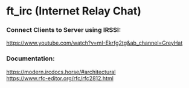 # ft_irc (Internet Relay Chat)

### Connect Clients to Server using IRSSI:  
https://www.youtube.com/watch?v=mI-Ekrfg2tg&ab_channel=GreyHat  
  
### Documentation:  
https://modern.ircdocs.horse/#architectural  
https://www.rfc-editor.org/rfc/rfc2812.html  
